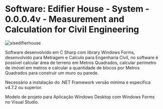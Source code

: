 # Software: Edifier House - System - 0.0.0.4v - Measurement and Calculation for Civil Engineering

![sisedifierhouse](https://repository-images.githubusercontent.com/871152858/083ae94d-2cbb-4e30-80da-34e9c6d26169)

Software desenvolvido em C Sharp com library Windows Forms, desenvolvido para Metragem e Calculo para Engenharia Civil, no software é possível calcular área de terreno em Metros Quadrados, calcular perímetro de imóvel em metros e calcular a quantidade de blocos por Metros Quadrados para construir um muro ou parede.

Necessário a instalação do .NET Framework versão minima e especifica v4.7.2 ou superior.

Modelo de projeto para Aplicação Windows Desktop com Windows Forms no Visual Studio.
